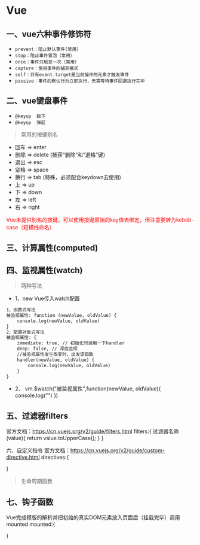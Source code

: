 # Vue
## 一、vue六种事件修饰符
* `prevent：阻止默认事件(常用)`
* `stop：阻止事件冒泡（常用）`
* `once：事件只触发一次（常用）`
* `capture：使用事件的捕获模式`
* `self：只有event.target是当前操作的元素才触发事件`
* `passive：事件的默认行为立即执行，无需等待事件回避执行完毕`

## 二、vue键盘事件

* `@keyup  按下`
* `@keyup  弹起`

> 常用的按键别名
- 回车 => enter
- 删除 => delete (捕获“删除”和“退格”键)
- 退出 => esc
- 空格 => space
- 换行 => tab (特殊，必须配合keydown去使用)
- 上 => up
- 下 => down
- 左 => left
- 右 => right

<font color='red'>Vue未提供别名的按键，可以使用按键原始的key值去绑定，但注意要转为kebab-case（短横线命名）</font>




## 三、计算属性(computed)

## 四、监视属性(watch)
> 两种写法

- 1、new Vue传入watch配置
```dtd
1、函数式写法  
被监视属性: function (newValue, oldValue) {
    console.log(newValue, oldValue)
}
2、配置对象式写法
被监视属性: {
    immediate: true, // 初始化时调用一下handler
    deep: false, // 深度监视
    //被监视属性发生改变时，出发该函数
    handler(newValue, oldValue) {
        console.log(newValue, oldValue)
    }
}
```

- 2、
    vm.$watch("被监视属性",function(newValue, oldValue){
        console.log("")
    })



## 五、过滤器filters

官方文档：https://cn.vuejs.org/v2/guide/filters.html
filters:{
    过滤器名称(value){
        return value.toUpperCase();
    }
}

六、自定义指令
官方文档：https://cn.vuejs.org/v2/guide/custom-directive.html
directives:{

}

>生命周期函数

## 七、钩子函数
Vue完成模版的解析并把初始的真实DOM元素放入页面后（挂载完毕）调用mounted
mounted:{

}